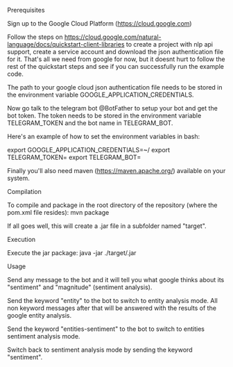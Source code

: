 Prerequisites

Sign up to the Google Cloud Platform (https://cloud.google.com)

Follow the steps on https://cloud.google.com/natural-language/docs/quickstart-client-libraries to create a project with nlp api support, create a service account and download the json authentication file for it. That's all we need from google for now, but it doesnt hurt to follow the rest of the quickstart steps and see if you can successfully run the example code.

The path to your google cloud json authentication file needs to be stored in the environment variable GOOGLE_APPLICATION_CREDENTIALS.

Now go talk to the telegram bot @BotFather to setup your bot and get the bot token. The token needs to be stored in the environment variable TELEGRAM_TOKEN and the bot name in TELEGRAM_BOT.

Here's an example of how to set the environment variables in bash:

export GOOGLE_APPLICATION_CREDENTIALS=~/<your jason file>
export TELEGRAM_TOKEN=<your token>
export TELEGRAM_BOT=<your bot name>

Finally you'll also need maven (https://maven.apache.org/) available on your system.


Compilation

To compile and package in the root directory of the repository (where the pom.xml file resides): mvn package

If all goes well, this will create a .jar file in a subfolder named "target". 


Execution

Execute the jar package: java -jar ./target/<your jar file>.jar


Usage

Send any message to the bot and it will tell you what google thinks about its "sentiment" and "magnitude" (sentiment analysis).

Send the keyword "entity" to the bot to switch to entity analysis mode. All non keyword messages after that will be answered with the results of the google entity analysis.

Send the keyword "entities-sentiment" to the bot to switch to entities sentiment analysis mode.

Switch back to sentiment analysis mode by sending the keyword "sentiment".
